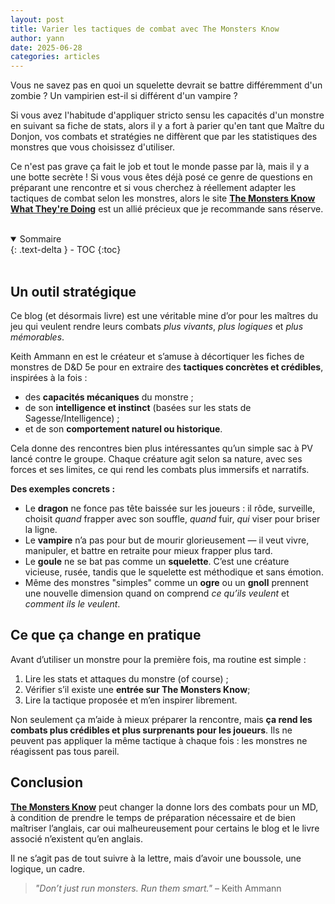 ```yaml
---
layout: post
title: Varier les tactiques de combat avec The Monsters Know
author: yann
date: 2025-06-28
categories: articles
---
```


Vous ne savez pas en quoi un squelette devrait se battre différemment d'un zombie ? Un vampirien est-il si différent d'un vampire ?

Si vous avez l'habitude d'appliquer stricto sensu les capacités d'un monstre en suivant sa fiche de stats, alors il y a fort à parier qu'en tant que Maître du Donjon, vos combats et stratégies ne diffèrent que par les statistiques des monstres que vous choisissez d'utiliser.

Ce n'est pas grave ça fait le job et tout le monde passe par là, mais il y a une botte secrète ! Si vous vous êtes déjà posé ce genre de questions en préparant une rencontre et si vous cherchez à réellement adapter les tactiques de combat selon les monstres, alors le site [**The Monsters Know What They're Doing**](https://www.themonstersknow.com/) est un allié précieux que je recommande sans réserve.

<br />

<details open markdown="block">
  <summary>
    Sommaire
  </summary>
  {: .text-delta }
- TOC
{:toc}
</details>

<br />

## Un outil stratégique

Ce blog (et désormais livre) est une véritable mine d’or pour les maîtres du jeu qui veulent rendre leurs combats *plus vivants*, *plus logiques* et *plus mémorables*. 

Keith Ammann en est le créateur et s’amuse à décortiquer les fiches de monstres de D&D 5e pour en extraire des **tactiques concrètes et crédibles**, inspirées à la fois :

- des **capacités mécaniques** du monstre ;
- de son **intelligence et instinct** (basées sur les stats de Sagesse/Intelligence) ;
- et de son **comportement naturel ou historique**.

Cela donne des rencontres bien plus intéressantes qu’un simple sac à PV lancé contre le groupe. Chaque créature agit selon sa nature, avec ses forces et ses limites, ce qui rend les combats plus immersifs et narratifs.

**Des exemples concrets :**

- Le **dragon** ne fonce pas tête baissée sur les joueurs : il rôde, surveille, choisit *quand* frapper avec son souffle, *quand* fuir, *qui* viser pour briser la ligne.
- Le **vampire** n’a pas pour but de mourir glorieusement — il veut vivre, manipuler, et battre en retraite pour mieux frapper plus tard.
- Le **goule** ne se bat pas comme un **squelette**. C’est une créature vicieuse, rusée, tandis que le squelette est méthodique et sans émotion.
- Même des monstres "simples" comme un **ogre** ou un **gnoll** prennent une nouvelle dimension quand on comprend *ce qu’ils veulent* et *comment ils le veulent*.

## Ce que ça change en pratique

Avant d’utiliser un monstre pour la première fois, ma routine est simple :

1. Lire les stats et attaques du monstre (of course) ;
2. Vérifier s’il existe une **entrée sur The Monsters Know**;
3. Lire la tactique proposée et m’en inspirer librement.

Non seulement ça m’aide à mieux préparer la rencontre, mais **ça rend les combats plus crédibles et plus surprenants pour les joueurs**. Ils ne peuvent pas appliquer la même tactique à chaque fois : les monstres ne réagissent pas tous pareil.

## Conclusion

[**The Monsters Know**](https://www.themonstersknow.com/) peut changer la donne lors des combats pour un MD, à condition de prendre le temps de préparation nécessaire et de bien maîtriser l’anglais, car oui malheureusement pour certains le blog et le livre associé n’existent qu’en anglais.

Il ne s’agit pas de tout suivre à la lettre, mais d’avoir une boussole, une logique, un cadre.

> *"Don’t just run monsters. Run them smart."* – Keith Ammann


